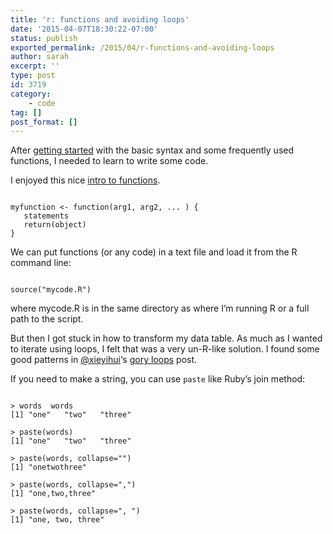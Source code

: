 ```yaml
---
title: 'r: functions and avoiding loops'
date: '2015-04-07T18:30:22-07:00'
status: publish
exported_permalink: /2015/04/r-functions-and-avoiding-loops
author: sarah
excerpt: ''
type: post
id: 3719
category:
    - code
tag: []
post_format: []
---
```

After [getting started](https://www.ultrasaurus.com/2012/10/getting-started-with-r/) with the basic syntax and some frequently used functions, I needed to learn to write some code.

I enjoyed this nice [intro to functions](http://www.statmethods.net/management/userfunctions.html).

```

myfunction <- function(arg1, arg2, ... ) {
   statements
   return(object)
}
```

We can put functions (or any code) in a text file and load it from the R command line:

```

source("mycode.R")
```

where mycode.R is in the same directory as where I’m running R or a full path to the script.

But then I got stuck in how to transform my data table. As much as I wanted to iterate using loops, I felt that was a very un-R-like solution. I found some good patterns in [@xieyihui](https://twitter.com/xieyihui)‘s [gory loops](http://yihui.name/en/2010/10/on-the-gory-loops-in-r/) post.

If you need to make a string, you can use `paste` like Ruby’s join method:

```

> words  words
[1] "one"   "two"   "three"

> paste(words)
[1] "one"   "two"   "three"

> paste(words, collapse="")
[1] "onetwothree"

> paste(words, collapse=",")
[1] "one,two,three"

> paste(words, collapse=", ")
[1] "one, two, three"
```